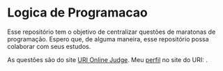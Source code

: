 # Logica de Programacao
 Esse repositório tem o objetivo de centralizar questões de maratonas de programação. Espero que, de alguma maneira, esse repositório possa colaborar com seus estudos.
 
 As questões são do site [URI Online Judge](https://www.urionlinejudge.com.br/). Meu [perfil](https://www.urionlinejudge.com.br/judge/pt/profile/443960) no site do URI: .
